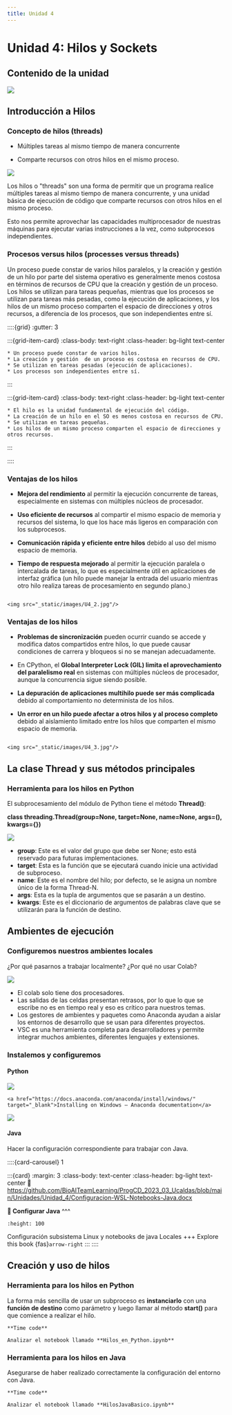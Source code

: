 ```yaml
---
title: Unidad 4
---
```

# Unidad 4: Hilos y Sockets

## Contenido de la unidad

<img src="_static/images/contenidoU4.png"/>

## Introducción a Hilos

### Concepto de hilos (threads)

* Múltiples tareas al mismo tiempo de manera concurrente

* Comparte recursos con otros hilos en el mismo proceso.

<img src="_static/images/U4_1.jpg"/>

Los hilos o "threads" son una forma de permitir que un programa realice múltiples tareas al mismo tiempo de manera concurrente, y una unidad básica de ejecución de código que comparte recursos con otros hilos en el mismo proceso. 

Esto nos permite aprovechar las capacidades multiprocesador de nuestras máquinas para ejecutar varias instrucciones a la vez, como subprocesos independientes.

### Procesos versus hilos (processes versus threads)

Un proceso puede constar de varios hilos paralelos, y la creación y gestión de un hilo por parte del sistema operativo es generalmente menos costosa en términos de recursos de CPU que la creación y gestión de un proceso. Los hilos se utilizan para tareas pequeñas, mientras que los procesos se utilizan para tareas más pesadas, como la ejecución de aplicaciones, y los hilos de un mismo proceso comparten el espacio de direcciones y otros recursos, a diferencia de los procesos, que son independientes entre sí.

::::{grid}
:gutter: 3

:::{grid-item-card}
:class-body: text-right
:class-header: bg-light text-center
```{dropdown} Procesos
* Un proceso puede constar de varios hilos.
* La creación y gestión  de un proceso es costosa en recursos de CPU.
* Se utilizan en tareas pesadas (ejecución de aplicaciones).
* Los procesos son independientes entre sí.

```
:::

:::{grid-item-card}
:class-body: text-right
:class-header: bg-light text-center
```{dropdown} Hilos
* El hilo es la unidad fundamental de ejecución del código.
* La creación de un hilo en el SO es menos costosa en recursos de CPU.
* Se utilizan en tareas pequeñas.
* Los hilos de un mismo proceso comparten el espacio de direcciones y otros recursos.
```
:::

::::

### Ventajas de los hilos

- **Mejora del rendimiento** al permitir la ejecución concurrente de tareas, especialmente en sistemas con múltiples núcleos de procesador.

- **Uso eficiente de recursos** al compartir el mismo espacio de memoria y recursos del sistema, lo que los hace más ligeros en comparación con los subprocesos.

- **Comunicación rápida y eficiente entre hilos** debido al uso del mismo espacio de memoria.

- **Tiempo de respuesta mejorado** al permitir la ejecución paralela o intercalada de tareas, lo que es especialmente útil en aplicaciones de interfaz gráfica (un hilo puede manejar la entrada del usuario mientras otro hilo realiza tareas de procesamiento en segundo plano.)

```{dropdown} Ventajas

<img src="_static/images/U4_2.jpg"/>

```

### Ventajas de los hilos
- **Problemas de sincronización** pueden ocurrir cuando se accede y modifica datos compartidos entre hilos, lo que puede causar condiciones de carrera y bloqueos si no se manejan adecuadamente.

- En CPython, el **Global Interpreter Lock (GIL) limita el aprovechamiento del paralelismo real** en sistemas con múltiples núcleos de procesador, aunque la concurrencia sigue siendo posible.

- **La depuración de aplicaciones multihilo puede ser más complicada** debido al comportamiento no determinista de los hilos.

- **Un error en un hilo puede afectar a otros hilos y al proceso completo** debido al aislamiento limitado entre los hilos que comparten el mismo espacio de memoria.

```{dropdown} Desventajas

<img src="_static/images/U4_3.jpg"/>

```

## La clase Thread y sus métodos principales

### Herramienta para los hilos en Python
El subprocesamiento del módulo de Python tiene el método **Thread()**:


**class threading.Thread(group=None, target=None, name=None, args=(), kwargs={})**

<img src="_static/images/U4_4.jpg"/>

* **group**: Este es el valor del grupo que debe ser None; esto está reservado para futuras implementaciones.
* **target**: Esta es la función que se ejecutará cuando inicie una actividad de subproceso.
* **name**: Este es el nombre del hilo; por defecto, se le asigna un nombre único de la forma Thread-N.
* **args**: Esta es la tupla de argumentos que se pasarán a un destino.
* **kwargs**: Este es el diccionario de argumentos de palabras clave que se utilizarán para la función de destino.


## Ambientes de ejecución
### Configuremos nuestros ambientes locales
¿Por qué pasarnos a trabajar localmente? ¿Por qué no usar Colab?

<img src="_static/images/U4_5.jpg"/>

- El colab solo tiene dos procesadores.
- Las salidas de las celdas presentan retrasos, por lo que lo que se escribe no es en tiempo real y eso es crítico para nuestros temas.
- Los gestores de ambientes y paquetes como Anaconda ayudan a aislar los entornos de desarrollo que se usan para diferentes proyectos.
- VSC es una herramienta completa para desarrolladores y permite integrar muchos ambientes, diferentes lenguajes y extensiones.

### Instalemos y configuremos
#### Python
<img src="_static/images/U4_6.jpg"/>

```{tip}
<a href="https://docs.anaconda.com/anaconda/install/windows/" target="_blank">Installing on Windows — Anaconda documentation</a>
```

<img src="_static/images/U4_7.jpg"/>

#### Java
Hacer la configuración correspondiente para trabajar con Java.

::::{card-carousel} 1

:::{card}
:margin: 3
:class-body: text-center
:class-header: bg-light text-center
:link: https://github.com/BioAITeamLearning/ProgCD_2023_03_Ucaldas/blob/main/Unidades/Unidad_4/Configuracion-WSL-Notebooks-Java.docx

**💬 Configurar Java**
^^^
```{image} https://gcloud.devoteam.com/wp-content/uploads/sites/32/2021/08/Google_Docs_logo_2014-2020.svg.png
:height: 100
```

Configuración subsistema Linux y notebooks de java Locales
+++
Explore this book {fas}`arrow-right`
:::
::::

## Creación y uso de hilos
### Herramienta para los hilos en Python

La forma más sencilla de usar un subproceso es **instanciarlo** con una **función de destino** como parámetro y luego llamar al método **start()** para que comience a realizar el hilo. 

```{note}
**Time code**

Analizar el notebook llamado **Hilos_en_Python.ipynb**

```

### Herramienta para los hilos en Java
Asegurarse de haber realizado correctamente la configuración del entorno con Java.

```{note}
**Time code**

Analizar el notebook llamado **HilosJavaBasico.ipynb**
```
<!--

### Tarea 1
```{note}

Realizar la **Tarea 1** de esta Unidad 4.

```




### Tarea 2
```{note}

Realizar la **Tarea 2** de esta Unidad 4.

```

-->